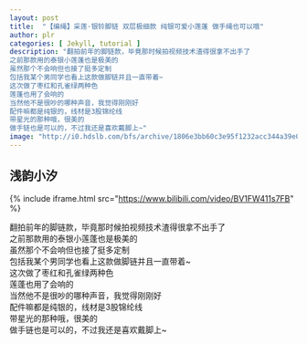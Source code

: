 ```yaml
---
layout: post
title:  "【编绳】采莲·银铃脚链 双层极细款 纯银可爱小莲蓬 做手绳也可以哦"
author: plr
categories: [ Jekyll, tutorial ]
description: "翻拍前年的脚链款，毕竟那时候拍视频技术渣得很拿不出手了
之前那款用的泰银小莲蓬也是极美的
虽然那个不会响但也接了挺多定制
包括我某个男同学也看上这款做脚链并且一直带着~
这次做了枣红和孔雀绿两种色
莲蓬也用了会响的
当然他不是很吵的哪种声音，我觉得刚刚好
配件嘛都是纯银的，线材是3股锦纶线
带星光的那种哦，很美的
做手链也是可以的，不过我还是喜欢戴脚上~"
image: "http://i0.hdslb.com/bfs/archive/1806e3bb60c3e95f1232acc344a39e0fd6a49f4b.jpg"
---
```

## 浅韵小汐

{% include iframe.html src="https://www.bilibili.com/video/BV1FW411s7FB" %}

翻拍前年的脚链款，毕竟那时候拍视频技术渣得很拿不出手了<br>之前那款用的泰银小莲蓬也是极美的<br>虽然那个不会响但也接了挺多定制<br>包括我某个男同学也看上这款做脚链并且一直带着~<br>这次做了枣红和孔雀绿两种色<br>莲蓬也用了会响的<br>当然他不是很吵的哪种声音，我觉得刚刚好<br>配件嘛都是纯银的，线材是3股锦纶线<br>带星光的那种哦，很美的<br>做手链也是可以的，不过我还是喜欢戴脚上~

